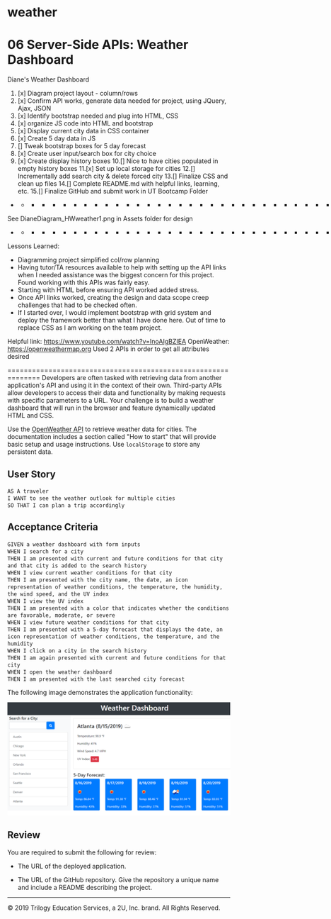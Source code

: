 # weather
# 06 Server-Side APIs: Weather Dashboard

Diane's Weather Dashboard
1. [x] Diagram project layout - column/rows
2. [x] Confirm API works, generate data needed for project, 
        using JQuery, Ajax, JSON
3. [x]  Identify bootstrap needed and plug into HTML, CSS 
4. [x]  organize JS code into HTML and bootstrap
5. [x]  Display current city data in CSS container
6. [x]  Create 5 day data in JS
7. []  Tweak bootstrap boxes for 5 day forecast
8. [x]  Create user input/search box for city choice
9. [x]  Create display history boxes
10.[]  Nice to have cities populated in empty history boxes
11.[x]  Set up local storage for cities
12.[]  Incrementally add search city & delete forced city
13.[]  Finalize CSS and clean up files
14.[]  Complete README.md with helpful links, learning, etc.
15.[]  Finalize GitHub and submit work in UT Bootcamp Folder

+ + + + + + + + + + + + + + + + + + + + + + + + + + + + + + + 
See DianeDiagram_HWweather1.png in Assets folder for design 
+ + + + + + + + + + + + + + + + + + + + + + + + + + + + + + + 

Lessons Learned:  
 - Diagramming project simplified col/row planning
 - Having tutor/TA resources available to help with setting up the API links when I needed assistance was the biggest concern for this project.  Found working with this APIs was fairly easy.
 - Starting with HTML before ensuring API worked added stress.
 - Once API links worked, creating the design and data scope creep challenges that had to be checked often.
 - If I started over, I would implement bootstrap with grid system and deploy the framework better than what I have done here.  Out of time to replace CSS as I am working on the team project.

Helpful link:  https://www.youtube.com/watch?v=InoAIgBZIEA
OpenWeather:  https://openweathermap.org
    Used 2 APIs in order to get all attributes desired 


==============================================================
Developers are often tasked with retrieving data from another application's API and using it in the context of their own. Third-party APIs allow developers to access their data and functionality by making requests with specific parameters to a URL. Your challenge is to build a weather dashboard that will run in the browser and feature dynamically updated HTML and CSS.

Use the [OpenWeather API](https://openweathermap.org/api) to retrieve weather data for cities. The documentation includes a section called "How to start" that will provide basic setup and usage instructions. Use `localStorage` to store any persistent data.

## User Story

```
AS A traveler
I WANT to see the weather outlook for multiple cities
SO THAT I can plan a trip accordingly
```

## Acceptance Criteria

```
GIVEN a weather dashboard with form inputs
WHEN I search for a city
THEN I am presented with current and future conditions for that city and that city is added to the search history
WHEN I view current weather conditions for that city
THEN I am presented with the city name, the date, an icon representation of weather conditions, the temperature, the humidity, the wind speed, and the UV index
WHEN I view the UV index
THEN I am presented with a color that indicates whether the conditions are favorable, moderate, or severe
WHEN I view future weather conditions for that city
THEN I am presented with a 5-day forecast that displays the date, an icon representation of weather conditions, the temperature, and the humidity
WHEN I click on a city in the search history
THEN I am again presented with current and future conditions for that city
WHEN I open the weather dashboard
THEN I am presented with the last searched city forecast
```

The following image demonstrates the application functionality:

![weather dashboard demo](./Assets/06-server-side-apis-homework-demo.png)

## Review

You are required to submit the following for review:

* The URL of the deployed application.

* The URL of the GitHub repository. Give the repository a unique name and include a README describing the project.

- - -
© 2019 Trilogy Education Services, a 2U, Inc. brand. All Rights Reserved.
